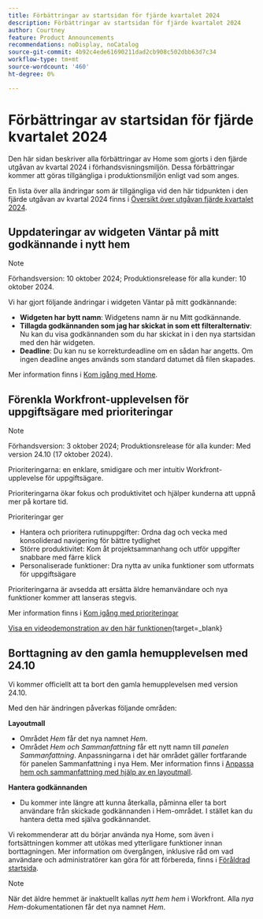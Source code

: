 ```yaml
---
title: Förbättringar av startsidan för fjärde kvartalet 2024
description: Förbättringar av startsidan för fjärde kvartalet 2024
author: Courtney
feature: Product Announcements
recommendations: noDisplay, noCatalog
source-git-commit: 4b92c4ede61690211dad2cb908c502dbb63d7c34
workflow-type: tm+mt
source-wordcount: '460'
ht-degree: 0%

---
```


# Förbättringar av startsidan för fjärde kvartalet 2024

Den här sidan beskriver alla förbättringar av Home som gjorts i den fjärde utgåvan av kvartal 2024 i förhandsvisningsmiljön. Dessa förbättringar kommer att göras tillgängliga i produktionsmiljön enligt vad som anges.

En lista över alla ändringar som är tillgängliga vid den här tidpunkten i den fjärde utgåvan av kvartal 2024 finns i [Översikt över utgåvan fjärde kvartalet 2024](/help/quicksilver/product-announcements/product-releases/24-q4-release-activity/24-q4-release-overview.md).

## Uppdateringar av widgeten Väntar på mitt godkännande i nytt hem

>[!NOTE]
>
>Förhandsversion: 10 oktober 2024; Produktionsrelease för alla kunder: 10 oktober 2024.

Vi har gjort följande ändringar i widgeten Väntar på mitt godkännande:

* **Widgeten har bytt namn**: Widgetens namn är nu Mitt godkännande.
* **Tillagda godkännanden som jag har skickat in som ett filteralternativ**: Nu kan du visa godkännanden som du har skickat in i den nya startsidan med den här widgeten.
* **Deadline**: Du kan nu se korrekturdeadline om en sådan har angetts. Om ingen deadline anges används som standard datumet då filen skapades.

Mer information finns i [Kom igång med Home](/help/quicksilver/workfront-basics/using-home/using-the-home-area/get-started-with-home.md).

## Förenkla Workfront-upplevelsen för uppgiftsägare med prioriteringar

>[!NOTE]
>
>Förhandsversion: 3 oktober 2024; Produktionsrelease för alla kunder: Med version 24.10 (17 oktober 2024).

Prioriteringarna: en enklare, smidigare och mer intuitiv Workfront-upplevelse för uppgiftsägare.

Prioriteringarna ökar fokus och produktivitet och hjälper kunderna att uppnå mer på kortare tid.

Prioriteringar ger

* Hantera och prioritera rutinuppgifter: Ordna dag och vecka med konsoliderad navigering för bättre tydlighet
* Större produktivitet: Kom åt projektsammanhang och utför uppgifter snabbare med färre klick
* Personaliserade funktioner: Dra nytta av unika funktioner som utformats för uppgiftsägare

Prioriteringarna är avsedda att ersätta äldre hemanvändare och nya funktioner kommer att lanseras stegvis.

Mer information finns i [Kom igång med prioriteringar](/help/quicksilver/workfront-basics/priorities/get-started-with-priorities.md)

[Visa en videodemonstration av den här funktionen](https://video.tv.adobe.com/v/3434848/){target=_blank}

## Borttagning av den gamla hemupplevelsen med 24.10

Vi kommer officiellt att ta bort den gamla hemupplevelsen med version 24.10.

Med den här ändringen påverkas följande områden:

**Layoutmall**

* Området _Hem_ får det nya namnet _Hem_.
* Området _Hem och Sammanfattning_ får ett nytt namn till _panelen Sammanfattning_. Anpassningarna i det här området gäller fortfarande för panelen Sammanfattning i nya Hem. Mer information finns i [Anpassa hem och sammanfattning med hjälp av en layoutmall](/help/quicksilver/administration-and-setup/customize-workfront/use-layout-templates/customize-home-summary-layout-template.md).

**Hantera godkännanden**

* Du kommer inte längre att kunna återkalla, påminna eller ta bort användare från skickade godkännanden i Hem-området. I stället kan du hantera detta med själva godkännandet.

Vi rekommenderar att du börjar använda nya Home, som även i fortsättningen kommer att utökas med ytterligare funktioner innan borttagningen. Mer information om övergången, inklusive råd om vad användare och administratörer kan göra för att förbereda, finns i [Föråldrad startsida](/help/quicksilver/product-announcements/announcements/legacy-home-deprecation.md).

>[!NOTE]
>
>När det äldre hemmet är inaktuellt kallas _nytt hem_ _hem_ i Workfront. Alla _nya Hem_-dokumentationen får det nya namnet _Hem_.
